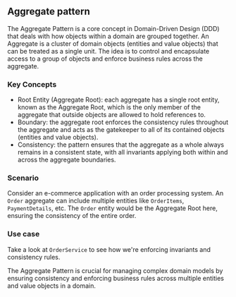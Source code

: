 ## Aggregate pattern
The Aggregate Pattern is a core concept in Domain-Driven Design (DDD) that deals with how objects within a domain are grouped together. 
An Aggregate is a cluster of domain objects (entities and value objects) that can be treated as a single unit. The idea is to control and encapsulate access to a group of objects and enforce business rules across the aggregate.

### Key Concepts
- Root Entity (Aggregate Root): each aggregate has a single root entity, known as the Aggregate Root, which is the only member of the aggregate that outside objects are allowed to hold references to.
- Boundary: the aggregate root enforces the consistency rules throughout the aggregate and acts as the gatekeeper to all of its contained objects (entities and value objects).
- Consistency: the pattern ensures that the aggregate as a whole always remains in a consistent state, with all invariants applying both within and across the aggregate boundaries.

### Scenario
Consider an e-commerce application with an order processing system. An `Order` aggregate can include multiple entities like `OrderItems`, `PaymentDetails`, etc. The `Order` entity would be the Aggregate Root here, ensuring the consistency of the entire order.

### Use case
Take a look at ```OrderService``` to see how we're enforcing invariants and consistency rules.

The Aggregate Pattern is crucial for managing complex domain models by ensuring consistency and enforcing business rules across multiple entities and value objects in a domain.